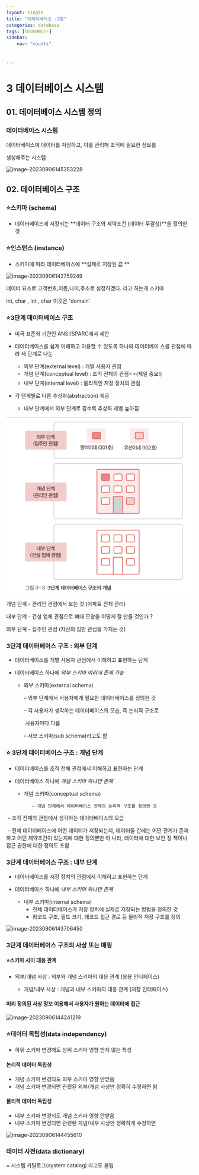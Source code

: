 ```yaml
---
layout: single
title: "데이터베이스 -3장"
categories: database
tags: [데이터베이스]
sidebar:
    nav: "counts"


---
```


# 3 데이터베이스 시스템

## 01. 데이터베이스 시스템 정의

### 데이터베이스 시스템

데이터베이스에 데이터를 저장하고, 이를 관리해 조직에 필요한 정보를 

생성해주는 시스템 

![image-20230906145353228]({{site.url}}/images/2023-09-06-data3/image-20230906145353228.png)

## 02. 데이터베이스 구조

### ⭐스키마 (schema) 

- 데이터베이스에 저장되는 **데이터 구조와 제약조건 (데이터 무결성)**을 정의한 것 

### ⭐인스턴스 (instance)

- 스키마에 따라 데이터베이스에 **실제로 저장된 값 **

![image-20230906142759249]({{site.url}}/images/2023-09-06-data3/image-20230906142759249.png)

데이터 요소로 고객번호,이름,나이,주소로 설정하겠다. 라고 하는게 스키마

int, char , int , char 이것은  'domain'



### ⭐3단계 데이터베이스 구조

- 미국 표준화 기관인 ANSI/SPARC에서 제안

- 데이터베이스를 쉽게 이해하고 이용할 수 있도록 하나의 데이터베이 스를 관점에 따라 세 단계로 나눈 
  - 외부 단계(external level) : 개별 사용자 관점
  - 개념 단계(conceptual level) : 조직 전체의 관점⭐⭐(제일 중요!)
  - 내부 단계(internal level) : 물리적인 저장 장치의 관점
- 각 단계별로 다른 추상화(abstraction) 제공
  - 내부 단계에서 외부 단계로 갈수록 추상화 레벨 높아짐 

![image-20230906143304295](../../images/2023-09-06-data3/image-20230906143304295.png)

개념 단계 - 관리인 관점에서 보는 것 (아파트 전체 관리)

내부 단계 - 건설 업체 관점으로 뼈대 모양을 어떻게 잘 만들 것인가 ? 

외부 단계 - 집주인 관점 (자신의 집만 관심을 가지는 것)



### 3단계 데이터베이스 구조 : 외부 단계

- 데이터베이스를 개별 사용자 관점에서 이해하고 표현하는 단계

- 데이터베이스 하나에 *외부 스키마 여러개 존재 가능*

  - 외부 스키마(external schema) 

    – 외부 단계에서 사용자에게 필요한 데이터베이스를 정의한 것

     – 각 사용자가 생각하는 데이터베이스의 모습, 즉 논리적 구조로

    ​	 사용자마다 다름 

    – 서브 스키마(sub schema)라고도 함



### ⭐ 3단계 데이터베이스 구조 : 개념 단계

- 데이터베이스를 조직 전체 관점에서 이해하고 표현하는 단계

- 데이터베이스 하나에 *개념 스키마 하나만 존재* 
  -  개념 스키마(conceptual schema)

 			– 개념 단계에서 데이터베이스 전체의 논리적 구조를 정의한 것 

​			– 조직 전체의 관점에서 생각하는 데이터베이스의 모습

​			 – 전체 데이터베이스에 어떤 데이터가 저장되는지, 데이터들 간에는 				어떤 관계가 존재하고 어떤 제약조건이 있는지에 대한 정의뿐만 아				니라, 데이터에 대한 보안 정 책이나 접근 권한에 대한 정의도 포함

### 3단계 데이터베이스 구조 : 내부 단계

- 데이터베이스를 저장 장치의 관점에서 이해하고 표현하는 단계

- 데이터베이스 하나에 *내부 스키마 하나만 존재* 
  - 내부 스키마(internal schema)
    - 전체 데이터베이스가 저장 장치에 실제로 저장되는 방법을 정의한 것 
    - 레코드 구조, 필드 크기, 레코드 접근 경로 등 물리적 저장 구조를 정의



![image-20230906143706450]({{site.url}}/images/2023-09-06-data3/image-20230906143706450.png)

### 3단계 데이터베이스 구조의 사상 또는 매핑

#### ⭐스키마 사이 대응 관계

- 외부/개념 사상 : 외부와 개념 스키마의 대응 관계 (응용 인터페이스)

  - 개념/내부 사상 : 개념과 내부 스키마의 대응 관계 (저장 인터페이스)



#### 미리 정의된 사상 정보 이용해서 사용자가 원하는 데이터에 접근 

![image-20230906144241219]({{site.url}}/images/2023-09-06-data3/image-20230906144241219.png)

### ⭐데이터 독립성(data independency)

- 하위 스키마 변경해도 상위 스키마 영향 받지 않는 특성

#### 논리적 데이터 독립성

- 개념 스키마 변경되도 외부 스키마 영향 안받음
- 개념 스키마 변경되면 관련된 외부/개념 사상만 정확히 수정하면 됨



#### 물리적 데이터 독립성

- 내부 스키마 변경되도 개념 스키마 영향 안받음
- 내부 스키마 변경되면 관련된 개념/내부 사상만 정확하게 수정하면 

![image-20230906144455610]({{site.url}}/images/2023-09-06-data3/image-20230906144455610.png)

### 데이터 사전(data dictionary)

= 시스템 카탈로그(system catalog) 라고도 불림

